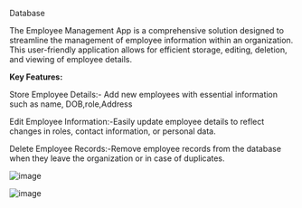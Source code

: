 Database

The Employee Management App is a comprehensive solution designed to streamline the management of employee information within an organization. This user-friendly application allows for efficient storage, editing, deletion, and viewing of employee details.

**Key Features:**

Store Employee Details:- Add new employees with essential information such as name, DOB,role,Address

Edit Employee Information:-Easily update employee details to reflect changes in roles, contact information, or personal data.

Delete Employee Records:-Remove employee records from the database when they leave the organization or in case of duplicates.


![image](https://github.com/user-attachments/assets/e0b13ddb-125b-4bf7-b041-60ddb434625b)



![image](https://github.com/user-attachments/assets/d6f98314-66fc-4286-bda9-729989b7ecc4)




